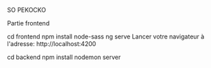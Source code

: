 SO PEKOCKO 

Partie frontend


cd frontend
npm install node-sass
ng serve
Lancer votre  navigateur à l'adresse: http://localhost:4200 

cd backend
npm install
nodemon server

